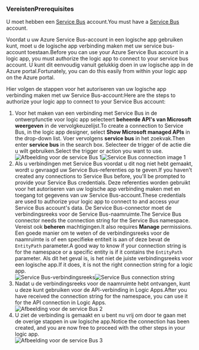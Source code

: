 ### <a name="prerequisites"></a><span data-ttu-id="fada3-101">Vereisten</span><span class="sxs-lookup"><span data-stu-id="fada3-101">Prerequisites</span></span>
<span data-ttu-id="fada3-102">U moet hebben een [Service Bus](https://azure.microsoft.com/services/service-bus/) account.</span><span class="sxs-lookup"><span data-stu-id="fada3-102">You must have a [Service Bus](https://azure.microsoft.com/services/service-bus/) account.</span></span>  

<span data-ttu-id="fada3-103">Voordat u uw Azure Service Bus-account in een logische app gebruiken kunt, moet u de logische app verbinding maken met uw service bus-account toestaan.</span><span class="sxs-lookup"><span data-stu-id="fada3-103">Before you can use your Azure Service Bus account in a logic app, you must authorize the logic app to connect to your service bus account.</span></span> <span data-ttu-id="fada3-104">U kunt dit eenvoudig vanuit gelukkig doen in uw logische app in de Azure portal.</span><span class="sxs-lookup"><span data-stu-id="fada3-104">Fortunately, you can do this easily from within your logic app on the Azure portal.</span></span>  

<span data-ttu-id="fada3-105">Hier volgen de stappen voor het autoriseren van uw logische app verbinding maken met uw Service Bus-account:</span><span class="sxs-lookup"><span data-stu-id="fada3-105">Here are the steps to authorize your logic app to connect to your Service Bus account:</span></span>  

1. <span data-ttu-id="fada3-106">Voor het maken van een verbinding met Service Bus in de ontwerpfunctie voor logic app selecteert **beheerde API's van Microsoft weergeven** in de vervolgkeuzelijst.</span><span class="sxs-lookup"><span data-stu-id="fada3-106">To create a connection to Service Bus, in the logic app designer, select **Show Microsoft managed APIs** in the drop-down list.</span></span> <span data-ttu-id="fada3-107">Voer vervolgens **service bus** in het zoekvak.</span><span class="sxs-lookup"><span data-stu-id="fada3-107">Then enter **service bus** in the search box.</span></span> <span data-ttu-id="fada3-108">Selecteer de trigger of de actie die u wilt gebruiken.</span><span class="sxs-lookup"><span data-stu-id="fada3-108">Select the trigger or action you want to use.</span></span>  
    <span data-ttu-id="fada3-109">![Afbeelding voor de service Bus 1](./media/connectors-create-api-servicebus/servicebus-1.png)</span><span class="sxs-lookup"><span data-stu-id="fada3-109">![Service Bus connection image 1](./media/connectors-create-api-servicebus/servicebus-1.png)</span></span>  
2. <span data-ttu-id="fada3-110">Als u verbindingen met Service Bus voordat u dit nog niet hebt gemaakt, wordt u gevraagd uw Service Bus-referenties op te geven.</span><span class="sxs-lookup"><span data-stu-id="fada3-110">If you haven't created any connections to Service Bus before, you'll be prompted to provide your Service Bus credentials.</span></span> <span data-ttu-id="fada3-111">Deze referenties worden gebruikt voor het autoriseren van uw logische app verbinding maken met en toegang tot gegevens van uw Service Bus-account.</span><span class="sxs-lookup"><span data-stu-id="fada3-111">These credentials are used to authorize your logic app to connect to and access your Service Bus account's data.</span></span> <span data-ttu-id="fada3-112">De Service Bus-connector moet de verbindingsreeks voor de Service Bus-naamruimte.</span><span class="sxs-lookup"><span data-stu-id="fada3-112">The Service Bus connector needs the connection string for the Service Bus namespace.</span></span> <span data-ttu-id="fada3-113">Vereist ook **beheren** machtigingen.</span><span class="sxs-lookup"><span data-stu-id="fada3-113">It also requires **Manage** permissions.</span></span> <span data-ttu-id="fada3-114">Een goede manier om te weten of de verbindingsreeks voor de naamruimte is of een specifieke entiteit is aan of deze bevat de `EntityPath` parameter.</span><span class="sxs-lookup"><span data-stu-id="fada3-114">A good way to know if your connection string is for the namespace or a specific entity is if it contains the `EntityPath` parameter.</span></span> <span data-ttu-id="fada3-115">Als dit het geval is, is het niet de juiste verbindingsreeks voor een logische app.</span><span class="sxs-lookup"><span data-stu-id="fada3-115">If it does, it is not the right connection string for a logic app.</span></span>  
    <span data-ttu-id="fada3-116">![Service Bus-verbindingsreeks](./media/connectors-create-api-servicebus/connectionstring.png)</span><span class="sxs-lookup"><span data-stu-id="fada3-116">![Service Bus connection string](./media/connectors-create-api-servicebus/connectionstring.png)</span></span>
3. <span data-ttu-id="fada3-117">Nadat u de verbindingsreeks voor de naamruimte hebt ontvangen, kunt u deze kunt gebruiken voor de API-verbinding in Logic Apps.</span><span class="sxs-lookup"><span data-stu-id="fada3-117">After you have received the connection string for the namespace, you can use it for the API connection in Logic Apps.</span></span>  
    ![Afbeelding voor de service Bus 2](./media/connectors-create-api-servicebus/servicebus-2.png)  
4. <span data-ttu-id="fada3-119">U ziet de verbinding is gemaakt en u bent nu vrij om door te gaan met de overige stappen in uw logische app.</span><span class="sxs-lookup"><span data-stu-id="fada3-119">Notice the connection has been created, and you are now free to proceed with the other steps in your logic app.</span></span>  
    ![Afbeelding voor de service Bus 3](./media/connectors-create-api-servicebus/servicebus-3.png)   

